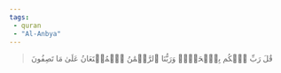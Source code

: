 ```yaml
---
tags: 
 - quran 
 - "Al-Anbya"
---
```


> قَٰلَ رَبِّ ٱحۡكُم بِٱلۡحَقِّۗ وَرَبُّنَا ٱلرَّحۡمَٰنُ ٱلۡمُسۡتَعَانُ عَلَىٰ مَا تَصِفُونَ
